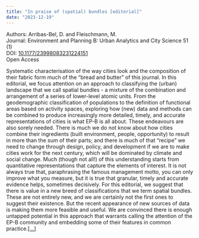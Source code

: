 ```yaml
---
title: "In praise of (spatial) bundles [editorial]"
date: "2023-12-19"
---
```


<span class="pygment">Authors:</span> Arribas-Bel, D. and Fleischmann, M.<br>
<span class="pygment">Journal:</span> Environment and Planning B: Urban Analytics and City Science 51 (1)<br>
<span class="pygment">DOI:</span> [10.1177/23998083231224151](https://doi.org/10.1177/23998083231224151)<br>
<span class="pygment">Open Access</span>

Systematic characterisation of the way cities look and the composition of their fabric form much of the “bread and butter” of this journal. In this editorial, we focus attention on an approach to classifying the (urban) landscape that we call spatial bundles - a mixture of the combination and arrangement of a series of lower-level atomic units. From the geodemographic classification of populations to the definition of functional areas based on activity spaces, exploring how (new) data and methods can be combined to produce increasingly more detailed, timely, and accurate representations of cities is what EP-B is all about. These endeavours are also sorely needed. There is much we do not know about how cities combine their ingredients (built environment, people, opportunity) to result in more than the sum of their parts; and there is much of that “recipe” we need to change through design, policy, and development if we are to make cities work for the next century, which will be dominated by climate and social change. Much (though not all!) of this understanding starts from quantitative representations that capture the elements of interest. It is not always true that, paraphrasing the famous management motto, you can only improve what you measure, but it is true that granular, timely and accurate evidence helps, sometimes decisively. For this editorial, we suggest that there is value in a new breed of classifications that we term spatial bundles. These are not entirely new, and we are certainly not the first ones to suggest their existence. But the recent appearance of new sources of data is making them more feasible and useful. We are convinced there is enough untapped potential in this approach that warrants calling the attention of the EP-B community and embedding some of their features in common practice.[[...]](https://doi.org/10.1177/23998083231224151)


